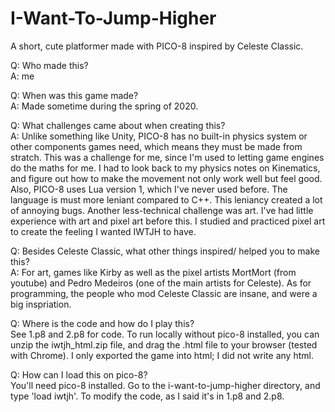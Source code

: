 # I-Want-To-Jump-Higher
A short, cute platformer made with PICO-8 inspired by Celeste Classic.  
  
Q: Who made this?  
A: me
  
Q: When was this game made?  
A: Made sometime during the spring of 2020.  
  
Q: What challenges came about when creating this?  
A: Unlike something like Unity, PICO-8 has no built-in physics system or other components games need, which means they must be made from stratch. This was a challenge for me, since I'm used to letting game engines do the maths for me. I had to look back to my physics notes on Kinematics, and figure out how to make the movement not only work well but feel good. Also, PICO-8 uses Lua version 1, which I've never used before. The language is must more leniant compared to C++. This leniancy created a lot of annoying bugs. Another less-technical challenge was art. I've had little experience with art and pixel art before this. I studied and practiced pixel art to create the feeling I wanted IWTJH to have.  
  
Q: Besides Celeste Classic, what other things inspired/ helped you to make this?  
A: For art, games like Kirby as well as the pixel artists MortMort (from youtube) and Pedro Medeiros (one of the main artists for Celeste). As for programming, the people who mod Celeste Classic are insane, and were a big inspriation.  
  
Q: Where is the code and how do I play this?  
See 1.p8 and 2.p8 for code. To run locally without pico-8 installed, you can unzip the iwtjh_html.zip file, and drag the .html file to your browser (tested with Chrome). I only exported the game into html; I did not write any html.  
  
Q: How can I load this on pico-8?   
You'll need pico-8 installed. Go to the i-want-to-jump-higher directory, and type 'load iwtjh'. To modify the code, as I said it's in 1.p8 and 2.p8.  
